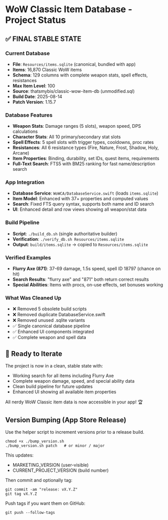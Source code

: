 # WoW Classic Item Database - Project Status

## ✅ FINAL STABLE STATE

### Current Database
- **File**: `Resources/items.sqlite` (canonical, bundled with app)
- **Items**: 16,870 Classic WoW items
- **Schema**: 129 columns with complete weapon stats, spell effects, resistances
- **Max Item Level**: 100
- **Source**: thatsmybis/classic-wow-item-db (unmodified.sql)
- **Build Date**: 2025-08-14
- **Patch Version**: 1.15.7

### Database Features
- **Weapon Stats**: Damage ranges (5 slots), weapon speed, DPS calculations
- **Character Stats**: All 10 primary/secondary stat slots
- **Spell Effects**: 5 spell slots with trigger types, cooldowns, proc rates
- **Resistances**: All 6 resistance types (Fire, Nature, Frost, Shadow, Holy, Arcane)
- **Item Properties**: Binding, durability, set IDs, quest items, requirements
- **Full-Text Search**: FTS5 with BM25 ranking for fast name/description search

### App Integration
- **Database Service**: `WoWCA/DatabaseService.swift` (loads `items.sqlite`)
- **Item Model**: Enhanced with 37+ properties and computed values
- **Search**: Fixed FTS query syntax, supports both name and ID search
- **UI**: Enhanced detail and row views showing all weapon/stat data

### Build Pipeline
- **Script**: `./build_db.sh` (single authoritative builder)
- **Verification**: `./verify_db.sh Resources/items.sqlite`
- **Output**: `build/items.sqlite` → copied to `Resources/items.sqlite`

### Verified Examples
- **Flurry Axe (871)**: 37-69 damage, 1.5s speed, spell ID 18797 (chance on hit)
- **Search Results**: "flurry axe" and "871" both return correct results
- **Special Abilities**: Items with procs, on-use effects, set bonuses working

### What Was Cleaned Up
- ❌ Removed 5 obsolete build scripts
- ❌ Removed duplicate DatabaseService.swift
- ❌ Removed unused .sqlite variants
- ✅ Single canonical database pipeline
- ✅ Enhanced UI components integrated
- ✅ Complete weapon and spell data

## 🎯 Ready to Iterate

The project is now in a clean, stable state with:
- Working search for all items including Flurry Axe
- Complete weapon damage, speed, and special ability data
- Clean build pipeline for future updates
- Enhanced UI showing all available item properties

All nerdy WoW Classic item data is now accessible in your app! 🏆

## Version Bumping (App Store Release)

Use the helper script to increment versions prior to a release build.

```
chmod +x ./bump_version.sh
./bump_version.sh patch   # or minor / major
```

This updates:
- MARKETING_VERSION (user-visible)
- CURRENT_PROJECT_VERSION (build number)

Then commit and optionally tag:

```
git commit -am "release: vX.Y.Z"
git tag vX.Y.Z
```

Push tags if you want them on GitHub:

```
git push --follow-tags
```
